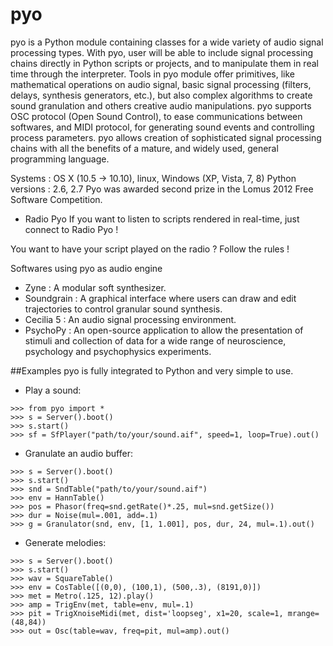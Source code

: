 # pyo
pyo is a Python module containing classes for a wide variety of audio signal processing types. With pyo, user will be able to include signal processing chains directly in Python scripts or projects, and to manipulate them in real time through the interpreter. Tools in pyo module offer primitives, like mathematical operations on audio signal, basic signal processing (filters, delays, synthesis generators, etc.), but also complex algorithms to create sound granulation and others creative audio manipulations. pyo supports OSC protocol (Open Sound Control), to ease communications between softwares, and MIDI protocol, for generating sound events and controlling process parameters. pyo allows creation of sophisticated signal processing chains with all the benefits of a mature, and widely used, general programming language.

Systems : OS X (10.5 -> 10.10), linux, Windows (XP, Vista, 7, 8)
Python versions : 2.6, 2.7
Pyo was awarded second prize in the Lomus 2012 Free Software Competition.

* Radio Pyo
If you want to listen to scripts rendered in real-time, just connect to Radio Pyo !

You want to have your script played on the radio ? Follow the rules !

Softwares using pyo as audio engine
* Zyne : A modular soft synthesizer.
* Soundgrain : A graphical interface where users can draw and edit trajectories to control granular sound synthesis.
* Cecilia 5 : An audio signal processing environment.
* PsychoPy : An open-source application to allow the presentation of stimuli and collection of data for a wide range of neuroscience, psychology and psychophysics experiments.

##Examples
pyo is fully integrated to Python and very simple to use.

* Play a sound:
```
>>> from pyo import *
>>> s = Server().boot()
>>> s.start()
>>> sf = SfPlayer("path/to/your/sound.aif", speed=1, loop=True).out()
```

* Granulate an audio buffer:
```
>>> s = Server().boot()
>>> s.start()
>>> snd = SndTable("path/to/your/sound.aif")
>>> env = HannTable()
>>> pos = Phasor(freq=snd.getRate()*.25, mul=snd.getSize())
>>> dur = Noise(mul=.001, add=.1)
>>> g = Granulator(snd, env, [1, 1.001], pos, dur, 24, mul=.1).out()
```

* Generate melodies:
```
>>> s = Server().boot()
>>> s.start()
>>> wav = SquareTable()
>>> env = CosTable([(0,0), (100,1), (500,.3), (8191,0)])
>>> met = Metro(.125, 12).play()
>>> amp = TrigEnv(met, table=env, mul=.1)
>>> pit = TrigXnoiseMidi(met, dist='loopseg', x1=20, scale=1, mrange=(48,84))
>>> out = Osc(table=wav, freq=pit, mul=amp).out()
```
